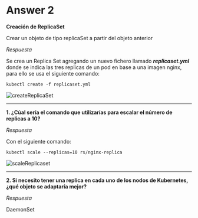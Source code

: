 # Answer 2

**Creación de ReplicaSet**

Crear un objeto de tipo replicaSet a partir del objeto anterior

_Respuesta_

Se crea un Replica Set agregando un nuevo fichero llamado **_replicaset.yml_** donde se indica las tres replicas de un pod en base a una imagen nginx, para ello se usa el siguiente comando:

`kubectl create -f replicaset.yml`

![createReplicaSet](http://shorturl.at/asKNV)

----

**1. ¿Cúal sería el comando que utilizarías para escalar el número de replicas a 10?**

_Respuesta_

Con el siguiente comando:

`kubectl scale --replicas=10 rs/nginx-replica`

![scaleReplicaset](http://shorturl.at/ctE35)

----

**2. Si necesito tener una replica en cada uno de los nodos de Kubernetes, ¿qué objeto se adaptaría mejor?**

_Respuesta_

DaemonSet